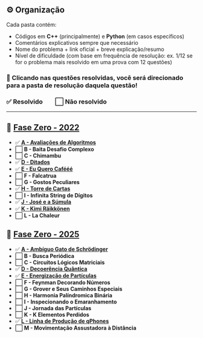## ⚙️ Organização

Cada pasta contém:
- Códigos em **C++** (principalmente) e **Python** (em casos específicos)
- Comentários explicativos sempre que necessário
- Nome do problema + link oficial + breve explicação/resumo
- Nível de dificuldade (com base em frequência de resolução: ex. 1/12 se for o problema mais resolvido em uma prova com 12 questões)

### 🔗 Clicando nas questões resolvidas, você será direcionado para a pasta de resolução daquela questão!
### ✅ Resolvido  ⬜ Não resolvido

---

## 🚀 [**Fase Zero - 2022**](https://github.com/CSFesta/Marathon-Solutions/tree/main/SBC%20-%20fase%20zero/Fase0-22)

- ✅ [**A  - Avaliações de Algoritmos**](https://github.com/CSFesta/Marathon-Solutions/tree/main/SBC%20-%20fase%20zero/Fase0-22/a%20-%20avaliacoes)
- ⬜ **B - Baita Desafio Complexo**
- ⬜ **C - Chimambu**
- ✅ [**D - Ditados**](https://github.com/CSFesta/Marathon-Solutions/tree/main/SBC%20-%20fase%20zero/Fase0-22/d%20-%20ditados)
- ✅ [**E - Eu Quero Cafééé**](https://github.com/CSFesta/Marathon-Solutions/tree/main/SBC%20-%20fase%20zero/Fase0-22/e%20-%20eu%20quero%20cafe)
- ⬜ **F - Falcatrua**
- ⬜ **G - Gostos Peculiares**
- ✅ [**H - Torre de Cartas**](https://github.com/CSFesta/Marathon-Solutions/tree/main/SBC%20-%20fase%20zero/Fase0-22/h%20-%20torre%20de%20cartas)
- ⬜ **I - Infinita String de Dígitos**
- ✅ [**J - José e a Súmula**](https://github.com/CSFesta/Marathon-Solutions/tree/main/SBC%20-%20fase%20zero/Fase0-22/j%20-%20jose)
- ✅ [**K - Kimi Räikkönen**](https://github.com/CSFesta/Marathon-Solutions/tree/main/SBC%20-%20fase%20zero/Fase0-22/k%20-%20Kimi%20Räikkönen)
- ⬜ **L - La Chaleur**

## 🚀 [**Fase Zero - 2025**](https://github.com/CSFesta/Marathon-Solutions/tree/main/SBC%20-%20fase%20zero/Fase0-25)


- ✅ [**A - Ambíguo Gato de Schrödinger**](https://github.com/CSFesta/Marathon-Solutions/tree/main/SBC%20-%20fase%20zero/Fase0-25/a%20-%20gato%20ambiguo)
- ⬜ **B - Busca Periódica**
- ⬜ **C - Circuitos Lógicos Matriciais**
- ✅ [**D - Decoerência Quântica**](https://github.com/CSFesta/Marathon-Solutions/tree/main/SBC%20-%20fase%20zero/Fase0-25/d%20-%20decoerencia%20quantica)
- ✅ [**E - Energização de Partículas**](https://github.com/CSFesta/Marathon-Solutions/tree/main/SBC%20-%20fase%20zero/Fase0-25/e%20-%20energiza%C3%A7%C3%A3o%20de%20particulas)
- ⬜ **F - Feynman Decorando Números**
- ⬜ **G - Grover e Seus Caminhos Especiais**
- ⬜ **H - Harmonia Palíndromica Binária**
- ⬜ **I - Inspecionando o Emaranhamento**
- ⬜ **J - Jornada das Partículas**
- ⬜ **K - K Elementos Perdidos**
- ✅ [**L - Linha de Produção de qPhones**](https://github.com/CSFesta/Marathon-Solutions/tree/main/SBC%20-%20fase%20zero/Fase0-25/l%20-%20Linha%20de%20Produção)
- ⬜ **M - Movimentação Assustadora à Distância**